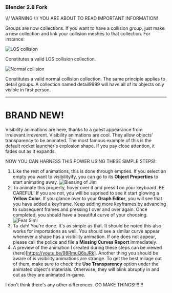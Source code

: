 ### Blender 2.8 Fork

\\!/ WARNING \\!/ YOU ARE ABOUT TO READ IMPORTANT INFORMATION!

Groups are now collections. If you want to have a collision group, just make a new collection and link your collision meshes to that collection. For instance:

![LOS collision](https://bansheerubber.com/i/f/YyseE.png)

Constitutes a valid LOS collision collection.

![Normal collision](https://bansheerubber.com/i/f/GRLrn.png)

Constitutes a valid normal collision collection. The same principle applies to detail groups. A collection named detail9999 will have all of its objects only visible in first person.

---
# BRAND NEW!

Visibility animations are here, thanks to a guest appearance from irrelevant.irreverent. Visibility animations are cool. They allow objects' transparency to be animated. The most famous example of this is the default rocket launcher's explosion shape. If you pay close attention, it fades out as it expands.  

NOW YOU CAN HARNESS THIS POWER USING THESE SIMPLE STEPS!:

1. Like the rest of animations, this is done through empties. If you select an empty you want to visibilityify, you can go to its **Object Properties** to start animating away.
![Blessing of Jim](https://bansheerubber.com/i/f/nxWKI.png)
2. To animate this property, hover over it and press **I** on your keyboard. BE CAREFUL! If you are not, you will be suprised to see it start glowing a **Yellow Color**. If you glance over to your **Graph Editor**, you will see that you have added a keyframe. Keep adding more keyframes by advancing to subsequent frames and pressing **I** over and over again. Once completed, you should have a beautiful curve of your choosing.  
![Fear Simi](https://bansheerubber.com/i/f/buteO.png)
3. Ta-dah! You're done. It's as simple as that. It should be noted this also works for importations as well. You should see a similar curve appear whenever a shape has a visibility animation. If one does not appear, please call the police and file a **Missing Curves Report** immediately.  
4. A preview of the animation I created during these steps can be viewed (here)[https://youtu.be/98RmuQ6sJRk]. Another thing you should be aware of is visibility animations are strange. To get the best milage out of them, make sure to check the **Use Transparency** option under the animated object's materials. Otherwise, they will blink abruptly in and out as they are animated in-game.  

I don't think there's any other differences. GO MAKE THINGS!!!!!!!
